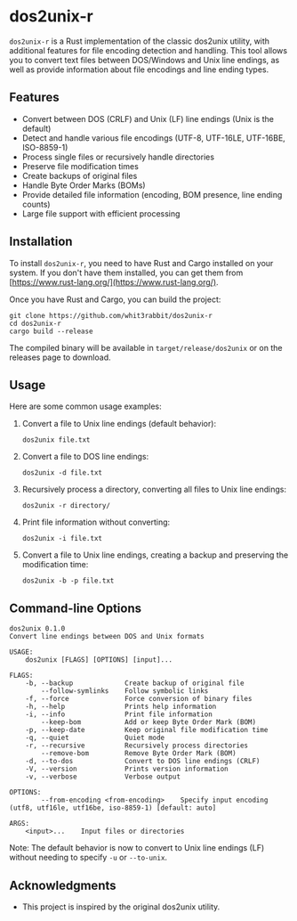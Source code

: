 # dos2unix-r

`dos2unix-r` is a Rust implementation of the classic dos2unix utility, with additional features for file encoding detection and handling. This tool allows you to convert text files between DOS/Windows and Unix line endings, as well as provide information about file encodings and line ending types.

## Features

- Convert between DOS (CRLF) and Unix (LF) line endings (Unix is the default)
- Detect and handle various file encodings (UTF-8, UTF-16LE, UTF-16BE, ISO-8859-1)
- Process single files or recursively handle directories
- Preserve file modification times
- Create backups of original files
- Handle Byte Order Marks (BOMs)
- Provide detailed file information (encoding, BOM presence, line ending counts)
- Large file support with efficient processing

## Installation

To install `dos2unix-r`, you need to have Rust and Cargo installed on your system. If you don't have them installed, you can get them from [https://www.rust-lang.org/](https://www.rust-lang.org/).

Once you have Rust and Cargo, you can build the project:

```
git clone https://github.com/whit3rabbit/dos2unix-r
cd dos2unix-r
cargo build --release
```

The compiled binary will be available in `target/release/dos2unix` or on the releases page to download.

## Usage

Here are some common usage examples:

1. Convert a file to Unix line endings (default behavior):
   ```
   dos2unix file.txt
   ```

2. Convert a file to DOS line endings:
   ```
   dos2unix -d file.txt
   ```

3. Recursively process a directory, converting all files to Unix line endings:
   ```
   dos2unix -r directory/
   ```

4. Print file information without converting:
   ```
   dos2unix -i file.txt
   ```

5. Convert a file to Unix line endings, creating a backup and preserving the modification time:
   ```
   dos2unix -b -p file.txt
   ```

## Command-line Options

```
dos2unix 0.1.0
Convert line endings between DOS and Unix formats

USAGE:
    dos2unix [FLAGS] [OPTIONS] [input]...

FLAGS:
    -b, --backup             Create backup of original file
        --follow-symlinks    Follow symbolic links
    -f, --force              Force conversion of binary files
    -h, --help               Prints help information
    -i, --info               Print file information
        --keep-bom           Add or keep Byte Order Mark (BOM)
    -p, --keep-date          Keep original file modification time
    -q, --quiet              Quiet mode
    -r, --recursive          Recursively process directories
        --remove-bom         Remove Byte Order Mark (BOM)
    -d, --to-dos             Convert to DOS line endings (CRLF)
    -V, --version            Prints version information
    -v, --verbose            Verbose output

OPTIONS:
        --from-encoding <from-encoding>    Specify input encoding (utf8, utf16le, utf16be, iso-8859-1) [default: auto]

ARGS:
    <input>...    Input files or directories
```

Note: The default behavior is now to convert to Unix line endings (LF) without needing to specify `-u` or `--to-unix`.

## Acknowledgments

- This project is inspired by the original dos2unix utility.

